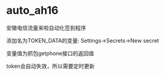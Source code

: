 # auto_ah16
安徽电信流量来啦自动化签到程序

添加名为TOKEN_DATA的变量: Settings->Secrets->New secret

变量值为抓包getphone接口的返回值

token会自动失效，所以需要定时更新
